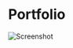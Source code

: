 # Portfolio

![Screenshot](https://res.cloudinary.com/dracarys/image/upload/v1595050141/portfolio_website.png)

